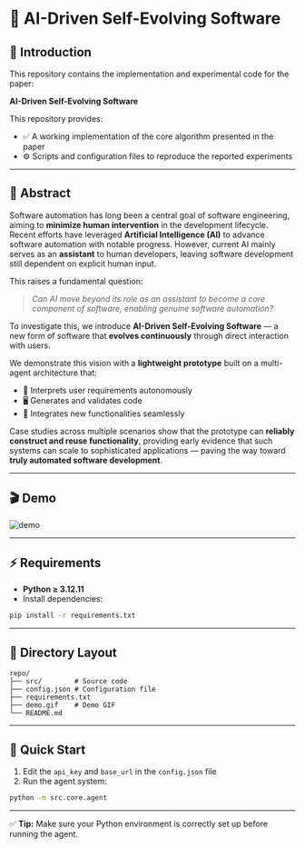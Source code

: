 # 🤖 AI-Driven Self-Evolving Software

## 📖 Introduction

This repository contains the implementation and experimental code for the paper:

**AI-Driven Self-Evolving Software**

This repository provides:

* ✅ A working implementation of the core algorithm presented in the paper
* ⚙️ Scripts and configuration files to reproduce the reported experiments

---

## 📝 Abstract

Software automation has long been a central goal of software engineering, aiming to **minimize human intervention** in the development lifecycle.
Recent efforts have leveraged **Artificial Intelligence (AI)** to advance software automation with notable progress. However, current AI mainly serves as an **assistant** to human developers, leaving software development still dependent on explicit human input.

This raises a fundamental question:

> *Can AI move beyond its role as an assistant to become a core component of software, enabling genuine software automation?*

To investigate this, we introduce **AI-Driven Self-Evolving Software** — a new form of software that **evolves continuously** through direct interaction with users.

We demonstrate this vision with a **lightweight prototype** built on a multi-agent architecture that:

* 🧩 Interprets user requirements autonomously
* 🖥️ Generates and validates code
* 🔄 Integrates new functionalities seamlessly

Case studies across multiple scenarios show that the prototype can **reliably construct and reuse functionality**, providing early evidence that such systems can scale to sophisticated applications — paving the way toward **truly automated software development**.

---

## 🎬 Demo

![demo](demo.gif)

---

## ⚡ Requirements

* **Python ≥ 3.12.11**
* Install dependencies:

```bash
pip install -r requirements.txt
```

---

## 📂 Directory Layout

```
repo/
├── src/        # Source code
├── config.json # Configuration file
├── requirements.txt
├── demo.gif    # Demo GIF
└── README.md
```

---

## 🚀 Quick Start

1. Edit the `api_key` and `base_url` in the `config.json` file
2. Run the agent system:

```bash
python -m src.core.agent
```

---

✅ **Tip:** Make sure your Python environment is correctly set up before running the agent.
